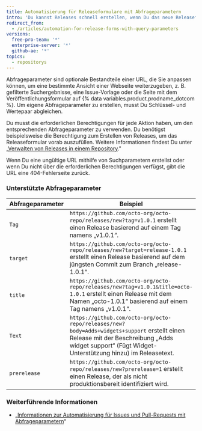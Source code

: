 ```yaml
---
title: Automatisierung für Releaseformulare mit Abfrageparametern
intro: 'Du kannst Releases schnell erstellen, wenn Du das neue Releaseformular automatisch mit angepassten Informationen ausfüllst. Füge dazu Abfrageparameter zur URL der Formularseite hinzu.'
redirect_from:
  - /articles/automation-for-release-forms-with-query-parameters
versions:
  free-pro-team: '*'
  enterprise-server: '*'
  github-ae: '*'
topics:
  - repositorys
---
```


Abfrageparameter sind optionale Bestandteile einer URL, die Sie anpassen können, um eine bestimmte Ansicht einer Webseite weiterzugeben, z. B. gefilterte Suchergebnisse, eine Issue-Vorlage oder die Seite mit dem Veröffentlichungsformular auf {% data variables.product.prodname_dotcom %}. Um eigene Abfrageparameter zu erstellen, musst Du Schlüssel- und Wertepaar abgleichen.

Du musst die erforderlichen Berechtigungen für jede Aktion haben, um den entsprechenden Abfrageparameter zu verwenden. Du benötigst beispielsweise die Berechtigung zum Erstellen von Releases, um das Releaseformular vorab auszufüllen. Weitere Informationen findest Du unter „[Verwalten von Releases in einem Repository](/github/administering-a-repository/managing-releases-in-a-repository)."

Wenn Du eine ungültige URL mithilfe von Suchparametern erstellst oder wenn Du nicht über die erforderlichen Berechtigungen verfügst, gibt die URL eine 404-Fehlerseite zurück.

### Unterstützte Abfrageparameter

| Abfrageparameter | Beispiel                                                                                                                                                                                           |
| ---------------- | -------------------------------------------------------------------------------------------------------------------------------------------------------------------------------------------------- |
| `Tag`            | `https://github.com/octo-org/octo-repo/releases/new?tag=v1.0.1` erstellt einen Release basierend auf einem Tag namens „v1.0.1“.                                                                    |
| `target`         | `https://github.com/octo-org/octo-repo/releases/new?target=release-1.0.1` erstellt einen Release basierend auf dem jüngsten Commit zum Branch „release-1.0.1“.                                     |
| `title`          | `https://github.com/octo-org/octo-repo/releases/new?tag=v1.0.1&title=octo-1.0.1` erstellt einen Release mit dem Namen „octo-1.0.1“ basierend auf einem Tag namens „v1.0.1“.                    |
| `Text`           | `https://github.com/octo-org/octo-repo/releases/new?body=Adds+widgets+support` erstellt einen Release mit der Beschreibung „Adds widget support“ (Fügt Widget-Unterstützung hinzu) im Releasetext. |
| `prerelease`     | `https://github.com/octo-org/octo-repo/releases/new?prerelease=1` erstellt einen Release, der als nicht produktionsbereit identifiziert wird.                                                      |

### Weiterführende Informationen

- „[Informationen zur Automatisierung für Issues und Pull-Requests mit Abfrageparametern](/articles/about-automation-for-issues-and-pull-requests-with-query-parameters)“

